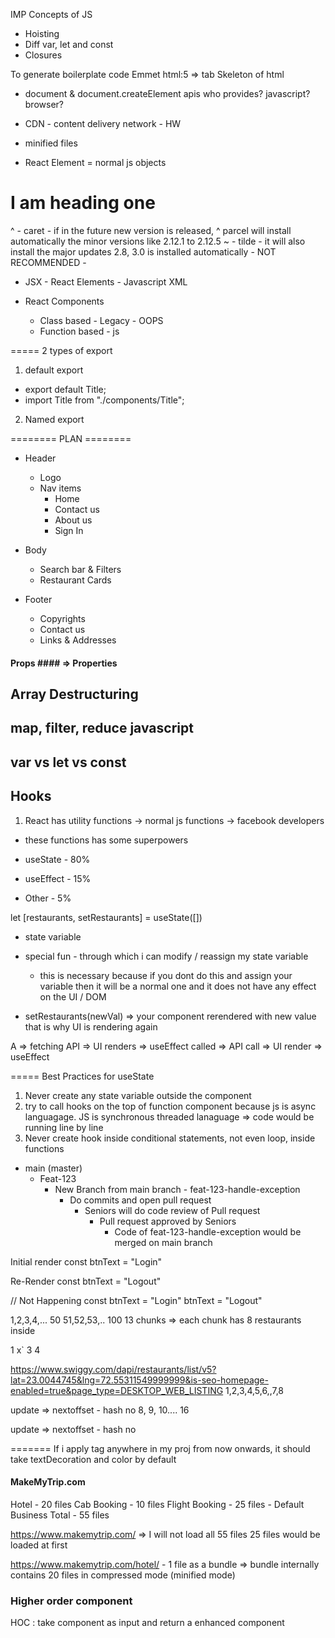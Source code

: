 IMP Concepts of JS

- Hoisting
- Diff var, let and const
- Closures

To generate boilerplate code Emmet
html:5 => tab
Skeleton of html

- document & document.createElement apis who provides?
  javascript? browser?

- CDN - content delivery network - HW
- minified files

- React Element = normal js objects

<div id="parent">
    <div id="child">
        <h1>I am heading one</h1>    
    </div>
</div>

^ - caret - if in the future new version is released, ^ parcel will install automatically the minor versions like 2.12.1 to 2.12.5
~ - tilde - it will also install the major updates 2.8, 3.0 is installed automatically - NOT RECOMMENDED -

- JSX - React Elements - Javascript XML

- React Components
  - Class based - Legacy - OOPS
  - Function based - js

===== 2 types of export

1. default export

- export default Title;
- import Title from "./components/Title";

2. Named export

======== PLAN ========

- Header

  - Logo
  - Nav items
    - Home
    - Contact us
    - About us
    - Sign In

- Body

  - Search bar & Filters
  - Restaurant Cards

- Footer
  - Copyrights
  - Contact us
  - Links & Addresses

#### Props #### => Properties

## Array Destructuring

## map, filter, reduce javascript

## var vs let vs const

## Hooks

1. React has utility functions -> normal js functions -> facebook developers

- these functions has some superpowers

- useState - 80%
- useEffect - 15%
- Other - 5%

let [restaurants, setRestaurants] = useState([])

- state variable
- special fun - through which i can modify / reassign my state variable

  - this is necessary because if you dont do this and assign your variable then it will be a normal one and it does not have any effect on the UI / DOM

- setRestaurants(newVal) => your component rerendered with new value that is why UI is rendering again

A => fetching API => UI renders => useEffect called => API call => UI render => useEffect

===== Best Practices for useState

1. Never create any state variable outside the component
2. try to call hooks on the top of function component because js is async languagage. JS is synchronous threaded lanaguage => code would be running line by line
3. Never create hook inside conditional statements, not even loop, inside functions

- main (master)
  - Feat-123
    - New Branch from main branch - feat-123-handle-exception
      - Do commits and open pull request
        - Seniors will do code review of Pull request
          - Pull request approved by Seniors
            - Code of feat-123-handle-exception would be merged on main branch

Initial render
const btnText = "Login"

Re-Render
const btnText = "Logout"

// Not Happening
const btnText = "Login"
btnText = "Logout"

1,2,3,4,... 50
51,52,53,.. 100
13 chunks => each chunk has 8 restaurants inside

1
x`
3
4

https://www.swiggy.com/dapi/restaurants/list/v5?lat=23.0044745&lng=72.55311549999999&is-seo-homepage-enabled=true&page_type=DESKTOP_WEB_LISTING
1,2,3,4,5,6,,7,8

update => nextoffset - hash no
8, 9, 10.... 16

update => nextoffset - hash no

=======
If i apply <Link> tag anywhere in my proj from now onwards, it should take textDecoration and color by default






#### MakeMyTrip.com ####

Hotel - 20 files
Cab Booking - 10 files
Flight Booking - 25 files - Default Business
Total - 55 files

https://www.makemytrip.com/ => I will not load all 55 files
25 files would be loaded at first 

https://www.makemytrip.com/hotel/ - 1 file as a bundle => bundle internally contains 20 files in compressed mode (minified mode)


### Higher order component ###

HOC : take component as input and return a enhanced component 